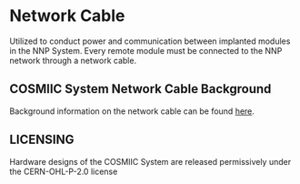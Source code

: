 # Network Cable
Utilized to conduct power and communication between implanted modules in the NNP System. Every remote module must be connected to the NNP network through a network cable.

## COSMIIC System Network Cable Background
Background information on the network cable can be found [here](https://cosmiic-inc.github.io/Implantables/Cables).  

## LICENSING
Hardware designs of the COSMIIC System are released permissively under the CERN-OHL-P-2.0 license
